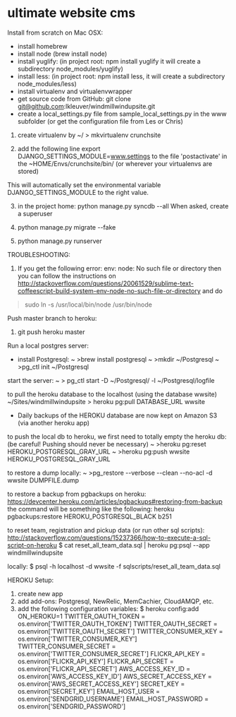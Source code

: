 ultimate website cms
==================

Install from scratch on Mac OSX:
* install homebrew
* install node (brew install node)
* install yuglify: (in project root: npm install yuglify
        it will create a subdirectory node_modules/yuglify)
* install less: (in project root: npm install less,
        it will create a subdirectory node_modules/less)
* install virtualenv and virtualenvwrapper
* get source code from GitHub:
git clone git@github.com:lkleuver/windmillwindupsite.git
* create a local_settings.py file from sample_local_settings.py in the www subfolder
(or get the configuration file from Les or Chris)

1. create virtualenv by
~/ > mkvirtualenv crunchsite

2. add the following line
export DJANGO_SETTINGS_MODULE=www.settings
to the file 'postactivate' in the ~HOME/Envs/crunchsite/bin/ (or wherever your virtualenvs are stored)

This will automatically set the environmental variable DJANGO_SETTINGS_MODULE to the right value.

3. in the project home:
python manage.py syncdb --all
When asked, create a superuser

4. python manage.py migrate --fake

5. python manage.py runserver


TROUBLESHOOTING:
1. If you get the following error:
env: node: No such file or directory
then you can follow the instructions on
http://stackoverflow.com/questions/20061529/sublime-text-coffeescript-build-system-env-node-no-such-file-or-directory
and do
> sudo ln -s /usr/local/bin/node /usr/bin/node




Push master branch to heroku:
1. git push heroku master


Run a local postgres server:
* install Postgresql:
~ >brew install postgresql
~ >mkdir ~/Postgresql
~ >pg_ctl init ~/Postgresql

start the server:
~ > pg_ctl start -D ~/Postgresql/ -l ~/Postgresql/logfile


to pull the heroku database to the localhost (using the database wwsite)
~/Sites/windmillwindupsite > heroku pg:pull DATABASE_URL wwsite

* Daily backups of the HEROKU database are now kept on Amazon S3 (via another heroku app)

to push the local db to heroku, we first need to totally empty the heroku db:
(be careful! Pushing should never be necessary)
~ >heroku pg:reset HEROKU_POSTGRESQL_GRAY_URL
~ >heroku pg:push wwsite HEROKU_POSTGRESQL_GRAY_URL

to restore a dump locally:
~ >pg_restore --verbose --clean --no-acl -d wwsite DUMPFILE.dump

to restore a backup from pgbackups on heroku:
https://devcenter.heroku.com/articles/pgbackups#restoring-from-backup
the command will be something like the following:
heroku pgbackups:restore HEROKU_POSTGRESQL_BLACK b251

to reset team, registration and pickup data (or run other sql scripts):
http://stackoverflow.com/questions/15237366/how-to-execute-a-sql-script-on-heroku
$ cat reset_all_team_data.sql | heroku pg:psql --app windmillwindupsite

locally:
$ psql -h localhost -d wwsite -f sqlscripts/reset_all_team_data.sql



HEROKU Setup:
1. create new app
2. add add-ons: Postgresql, NewRelic, MemCachier, CloudAMQP, etc.
3. add the following configuration variables:
$ heroku config:add ON_HEROKU=1
    TWITTER_OAUTH_TOKEN = os.environ['TWITTER_OAUTH_TOKEN']
    TWITTER_OAUTH_SECRET = os.environ['TWITTER_OAUTH_SECRET']
    TWITTER_CONSUMER_KEY = os.environ['TWITTER_CONSUMER_KEY']
    TWITTER_CONSUMER_SECRET = os.environ['TWITTER_CONSUMER_SECRET']
    FLICKR_API_KEY = os.environ['FLICKR_API_KEY']
    FLICKR_API_SECRET = os.environ['FLICKR_API_SECRET']
    AWS_ACCESS_KEY_ID       = os.environ['AWS_ACCESS_KEY_ID']
    AWS_SECRET_ACCESS_KEY   = os.environ['AWS_SECRET_ACCESS_KEY']
    SECRET_KEY = os.environ['SECRET_KEY']
    EMAIL_HOST_USER = os.environ['SENDGRID_USERNAME']
    EMAIL_HOST_PASSWORD = os.environ['SENDGRID_PASSWORD']

